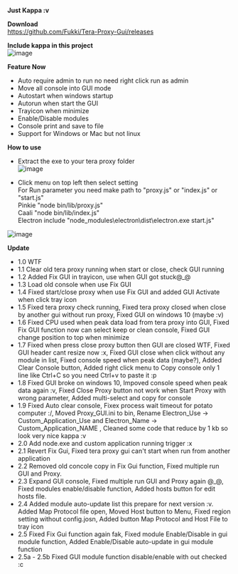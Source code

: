 **Just Kappa :v**<br/>

**Download**<br/>
https://github.com/Fukki/Tera-Proxy-Gui/releases

**Include kappa in this project**<br/>
![image](https://user-images.githubusercontent.com/26898177/38770570-32a7817c-403f-11e8-90ae-abb4c957407d.png)

**Feature Now**<br/>
- Auto require admin to run no need right click run as admin<br/>
- Move all console into GUI mode<br/>
- Autostart when windows startup<br/>
- Autorun when start the GUI<br/>
- Trayicon when minimize<br/>
- Enable/Disable modules<br/>
- Console print and save to file<br/>
- Support for Windows or Mac but not linux<br/>

**How to use**<br/>
- Extract the exe to your tera proxy folder<br/>
![image](https://user-images.githubusercontent.com/26898177/38705909-754d8e74-3ed5-11e8-9f2d-0412c98be921.png)<br/>

- Click menu on top left then select setting<br/>
For Run parameter you need make path to "proxy.js" or "index.js" or "start.js"<br/>
Pinkie "node bin/lib/proxy.js"<br/>
Caali "node bin/lib/index.js"<br/>
Electron include "node_modules\electron\dist\electron.exe start.js"<br/>

![image](https://user-images.githubusercontent.com/26898177/38706013-d5fb1110-3ed5-11e8-9951-77a8fa43a441.png)

**Update**<br/>
- 1.0 WTF<br/>
- 1.1 Clear old tera proxy running when start or close, check GUI running<br/>
- 1.2 Added Fix GUI in trayicon, use when GUI got stuck@_@<br/>
- 1.3 Load old console when use Fix GUI<br/>
- 1.4 Fixed start/close proxy when use Fix GUI and added GUI Activate when click tray icon<br/>
- 1.5 Fixed tera proxy check running, Fixed tera proxy closed when close by another gui without run proxy, Fixed GUI on windows 10 (maybe :v)<br/>
- 1.6 Fixed CPU used when peak data load from tera proxy into GUI, Fixed Fix GUI function now can select keep or clean console, Fixed GUI change position to top when minimize<br/>
- 1.7 Fixed when press close proxy button then GUI are closed WTF, Fixed GUI header cant resize now :x, Fixed GUI close when click without any module in list, Fixed console speed when peak data (maybe?), Added Clear Console button, Added right click menu to Copy console only 1 line like Ctrl+C so you need Ctrl+v to paste it :p<br/>
- 1.8 Fixed GUI broke on windows 10, Impoved console speed when peak data again :v, Fixed Close Proxy button not work when Start Proxy with wrong parameter, Added multi-select and copy for console<br/>
- 1.9 Fixed Auto clear console, Fixex process wait timeout for potato computer :/, Moved Proxy_GUI.ini to bin, Rename Electron_Use -> Custom_Application_Use and Electron_Name -> Custom_Application_NAME , Cleaned some code that reduce by 1 kb so look very nice kappa :v<br/>
- 2.0 Add node.exe and custom application running trigger :x<br/>
- 2.1 Revert Fix Gui, Fixed tera proxy gui can't start when run from another application<br/>
- 2.2 Removed old concole copy in Fix Gui function, Fixed multiple run GUI and Proxy.<br/>
- 2.3 Expand GUI console, Fixed multiple run GUI and Proxy again @_@, Fixed modules enable/disable function, Added hosts button for edit hosts file.<br/>
- 2.4 Added module auto-update list this prepare for next version :v. Added Map Protocol file open, Moved Host button to Menu, Fixed region setting without config.josn, Added button Map Protocol and Host File to tray icon<br/>
- 2.5 Fixed Fix Gui function again fak, Fixed module Enable/Disable in gui module function, Added Enable/Disable auto-update in gui module function<br/>
- 2.5a - 2.5b Fixed GUI module function disable/enable with out checked :c
